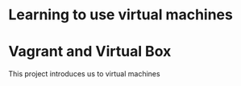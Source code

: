 # Learning to use virtual machines

# Vagrant and Virtual Box

This project introduces us to virtual machines
